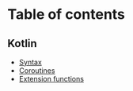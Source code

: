 # Table of contents

## Kotlin

* [Syntax](syntax.md)
* [Coroutines](coroutines.md)
* [Extension functions](extension-functions.md)

